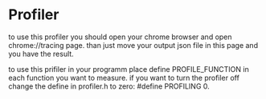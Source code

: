 # Profiler
to use this profiler you should open your chrome browser and open chrome://tracing page.
than just move your output json file in this page and you have the result.

to use this prifiler in your programm place define PROFILE_FUNCTION in each
function you want to measure. if you want to turn the profiler off change
the define in profiler.h to zero: #define PROFILING 0.
